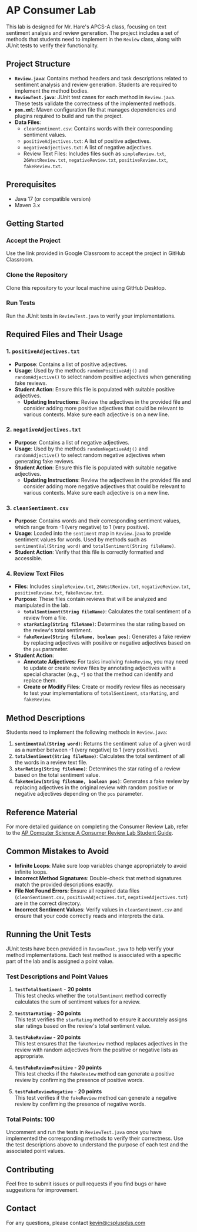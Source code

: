 # AP Consumer Lab

This lab is designed for Mr. Hare's APCS-A class, focusing on text sentiment analysis and review generation. The project includes a set of methods that students need to implement in the `Review` class, along with JUnit tests to verify their functionality.

## Project Structure

- **`Review.java`**: Contains method headers and task descriptions related to sentiment analysis and review generation. Students are required to implement the method bodies.
- **`ReviewTest.java`**: JUnit test cases for each method in `Review.java`. These tests validate the correctness of the implemented methods.
- **`pom.xml`**: Maven configuration file that manages dependencies and plugins required to build and run the project.
- **Data Files**:
  - `cleanSentiment.csv`: Contains words with their corresponding sentiment values.
  - `positiveAdjectives.txt`: A list of positive adjectives.
  - `negativeAdjectives.txt`: A list of negative adjectives.
  - Review Text Files: Includes files such as `simpleReview.txt`, `26WestReview.txt`, `negativeReview.txt`, `positiveReview.txt`, `fakeReview.txt`.

## Prerequisites

- Java 17 (or compatible version)
- Maven 3.x

## Getting Started

### Accept the Project

Use the link provided in Google Classroom to accept the project in GitHub Classroom.

### Clone the Repository

Clone this repository to your local machine using GitHub Desktop.

### Run Tests

Run the JUnit tests in `ReviewTest.java` to verify your implementations.

## Required Files and Their Usage

### 1. `positiveAdjectives.txt`
- **Purpose**: Contains a list of positive adjectives.
- **Usage**: Used by the methods `randomPositiveAdj()` and `randomAdjective()` to select random positive adjectives when generating fake reviews.
- **Student Action**: Ensure this file is populated with suitable positive adjectives.
  - **Updating Instructions**: Review the adjectives in the provided file and consider adding more positive adjectives that could be relevant to various contexts. Make sure each adjective is on a new line.

### 2. `negativeAdjectives.txt`
- **Purpose**: Contains a list of negative adjectives.
- **Usage**: Used by the methods `randomNegativeAdj()` and `randomAdjective()` to select random negative adjectives when generating fake reviews.
- **Student Action**: Ensure this file is populated with suitable negative adjectives.
  - **Updating Instructions**: Review the adjectives in the provided file and consider adding more negative adjectives that could be relevant to various contexts. Make sure each adjective is on a new line.

### 3. `cleanSentiment.csv`
- **Purpose**: Contains words and their corresponding sentiment values, which range from -1 (very negative) to 1 (very positive).
- **Usage**: Loaded into the `sentiment` map in `Review.java` to provide sentiment values for words. Used by methods such as `sentimentVal(String word)` and `totalSentiment(String fileName)`.
- **Student Action**: Verify that this file is correctly formatted and accessible.

### 4. Review Text Files
- **Files**: Includes `simpleReview.txt`, `26WestReview.txt`, `negativeReview.txt`, `positiveReview.txt`, `fakeReview.txt`.
- **Purpose**: These files contain reviews that will be analyzed and manipulated in the lab.
  - **`totalSentiment(String fileName)`**: Calculates the total sentiment of a review from a file.
  - **`starRating(String fileName)`**: Determines the star rating based on the review's total sentiment.
  - **`fakeReview(String fileName, boolean pos)`**: Generates a fake review by replacing adjectives with positive or negative adjectives based on the `pos` parameter.
- **Student Action**:
  - **Annotate Adjectives**: For tasks involving `fakeReview`, you may need to update or create review files by annotating adjectives with a special character (e.g., `*`) so that the method can identify and replace them.
  - **Create or Modify Files**: Create or modify review files as necessary to test your implementations of `totalSentiment`, `starRating`, and `fakeReview`.

## Method Descriptions

Students need to implement the following methods in `Review.java`:

1. **`sentimentVal(String word)`**: Returns the sentiment value of a given word as a number between -1 (very negative) to 1 (very positive).
2. **`totalSentiment(String fileName)`**: Calculates the total sentiment of all the words in a review text file.
3. **`starRating(String fileName)`**: Determines the star rating of a review based on the total sentiment value.
4. **`fakeReview(String fileName, boolean pos)`**: Generates a fake review by replacing adjectives in the original review with random positive or negative adjectives depending on the `pos` parameter.

## Reference Material

For more detailed guidance on completing the Consumer Review Lab, refer to the [AP Computer Science A Consumer Review Lab Student Guide](https://apcentral.collegeboard.org/media/pdf/ap-computer-science-a-consumer-review-lab-student-guide.pdf).

## Common Mistakes to Avoid

- **Infinite Loops**: Make sure loop variables change appropriately to avoid infinite loops.
- **Incorrect Method Signatures**: Double-check that method signatures match the provided descriptions exactly.
- **File Not Found Errors**: Ensure all required data files (`cleanSentiment.csv`, `positiveAdjectives.txt`, `negativeAdjectives.txt`) are in the correct directory.
- **Incorrect Sentiment Values**: Verify values in `cleanSentiment.csv` and ensure that your code correctly reads and interprets the data.

## Running the Unit Tests

JUnit tests have been provided in `ReviewTest.java` to help verify your method implementations. Each test method is associated with a specific part of the lab and is assigned a point value.

### Test Descriptions and Point Values

1. **`testTotalSentiment`** - **20 points**  
   This test checks whether the `totalSentiment` method correctly calculates the sum of sentiment values for a review.

2. **`testStarRating`** - **20 points**  
   This test verifies the `starRating` method to ensure it accurately assigns star ratings based on the review's total sentiment value.

3. **`testFakeReview`** - **20 points**  
   This test ensures that the `fakeReview` method replaces adjectives in the review with random adjectives from the positive or negative lists as appropriate.

4. **`testFakeReviewPositive`** - **20 points**  
   This test checks if the `fakeReview` method can generate a positive review by confirming the presence of positive words.

5. **`testFakeReviewNegative`** - **20 points**  
   This test verifies if the `fakeReview` method can generate a negative review by confirming the presence of negative words.

### Total Points: 100

Uncomment and run the tests in `ReviewTest.java` once you have implemented the corresponding methods to verify their correctness. Use the test descriptions above to understand the purpose of each test and the associated point values.

## Contributing

Feel free to submit issues or pull requests if you find bugs or have suggestions for improvement.

## Contact

For any questions, please contact [kevin@csplusplus.com](mailto:kevin@csplusplus.com)
